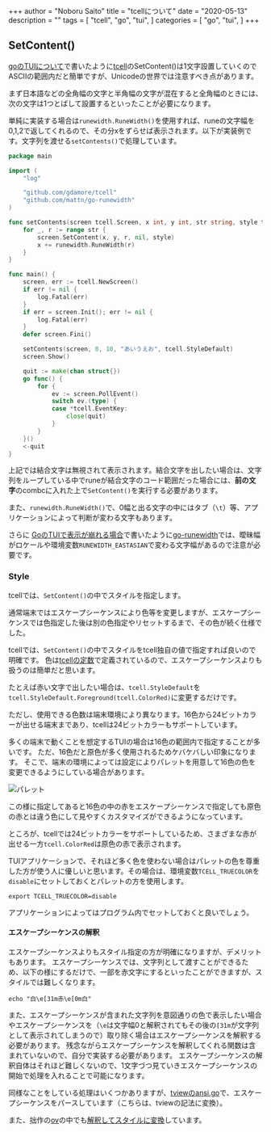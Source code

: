 +++
author = "Noboru Saito"
title = "tcellについて"
date = "2020-05-13"
description = ""
tags = [
    "tcell",
    "go",
    "tui",
]
categories = [
    "go",
    "tui",
]
+++

## SetContent()

[goのTUIについて](/blog/go_tui)で書いたように[tcell](https://github.com/gdamore/tcell)のSetContent()は1文字設置していくのでASCIIの範囲内だと簡単ですが、Unicodeの世界では注意すべき点があります。

まず日本語などの全角幅の文字と半角幅の文字が混在すると全角幅のときには、次の文字は1つとばして設置するといったことが必要になります。

単純に実装する場合は`runewidth.RuneWidth()`を使用すれば、runeの文字幅を0,1,2で返してくれるので、その分xをずらせば表示されます。以下が実装例です。文字列を渡せる`setContents()`で処理しています。

```go
package main

import (
	"log"

	"github.com/gdamore/tcell"
	"github.com/mattn/go-runewidth"
)

func setContents(screen tcell.Screen, x int, y int, str string, style tcell.Style) {
	for _, r := range str {
		screen.SetContent(x, y, r, nil, style)
		x += runewidth.RuneWidth(r)
	}
}

func main() {
	screen, err := tcell.NewScreen()
	if err != nil {
		log.Fatal(err)
	}
	if err = screen.Init(); err != nil {
		log.Fatal(err)
	}
	defer screen.Fini()

	setContents(screen, 0, 10, "あいうえお", tcell.StyleDefault)
	screen.Show()

	quit := make(chan struct{})
	go func() {
		for {
			ev := screen.PollEvent()
			switch ev.(type) {
			case *tcell.EventKey:
				close(quit)
			}
		}
	}()
	<-quit
}
```

上記では結合文字は無視されて表示されます。結合文字を出したい場合は、文字列をループしている中でruneが結合文字のコード範囲だった場合には、**前の文字**のcombcに入れた上で`SetContent()`を実行する必要があります。

また、`runewidth.RuneWidth()`で、0幅と出る文字の中にはタブ（`\t`）等、アプリケーションによって判断が変わる文字もあります。

さらに [GoのTUIで表示が崩れる場合](/blog/runewidth)で書いたように[go-runewidth](https://github.com/mattn/go-runewidth)では、曖昧幅がロケールや環境変数`RUNEWIDTH_EASTASIAN`で変わる文字幅があるので注意が必要です。

### Style

tcellでは、`SetContent()`の中でスタイルを指定します。

通常端末ではエスケープシーケンスにより色等を変更しますが、エスケープシーケンスでは色指定した後は別の色指定やリセットするまで、その色が続く仕様でした。

tcellでは、`SetContent()`の中でスタイルをtcell独自の値で指定すれば良いので明確です。
色は[tcellの定数](https://pkg.go.dev/github.com/gdamore/tcell?tab=doc#Color)で定義されているので、エスケープシーケンスよりも扱うのは簡単だと思います。

たとえば赤い文字で出したい場合は、`tcell.StyleDefault`を`tcell.StyleDefault.Foreground(tcell.ColorRed)`に変更するだけです。

ただし、使用できる色数は端末環境により異なります。16色から24ビットカラーが出せる端末まであり、tcellは24ビットカラーもサポートしています。

多くの端末で動くことを想定するTUIの場合は16色の範囲内で指定することが多いです。
ただ、16色だと原色が多く使用されるためケバケバしい印象になります。
そこで、端末の環境によっては設定によりパレットを用意して16色の色を変更できるようにしている場合があります。

![パレット](../palette.png)

この様に指定してあると16色の中の赤をエスケープシーケンスで指定しても原色の赤とは違う色にして見やすくカスタマイズができるようになっています。

ところが、tcellでは24ビットカラーをサポートしているため、さまざまな赤が出せる一方`tcell.ColorRed`は原色の赤で表示されます。

TUIアプリケーションで、それほど多く色を使わない場合はパレットの色を尊重した方が使う人に優しいと思います。その場合は、環境変数`TCELL_TRUECOLOR`を`disable`にセットしておくとパレットの方を使用します。

```console
export TCELL_TRUECOLOR=disable
```

アプリケーションによってはプログラム内でセットしておくと良いでしょう。

#### エスケープシーケンスの解釈

エスケープシーケンスよりもスタイル指定の方が明確になりますが、デメリットもあります。
エスケープシーケンスでは、文字列として渡すことができるため、以下の様にするだけで、一部を赤文字にするといったことができますが、スタイルでは難しくなります。

```console
echo "白\e[31m赤\e[0m白"
```

また、エスケープシーケンスが含まれた文字列を意図通りの色で表示したい場合やエスケープシーケンスを（`\e`は文字幅0と解釈されてもその後の`[31m`が文字列として表示されてしまうので）取り除く場合はエスケープシーケンスを解釈する必要があります。
残念ながらエスケープシーケンスを解釈してくれる関数は含まれていないので、自分で実装する必要があります。
エスケープシーケンスの解釈自体はそれほど難しくないので、1文字づつ見ていきエスケープシーケンスの開始で処理を入れることで可能になります。

同様なことをしている処理はいくつかありますが、[tviewのansi.go](https://github.com/rivo/tview/blob/master/ansi.go)で、エスケープシーケンスをパースしています（こちらは、tviewの記法に変換）。

また、拙作の[ov](https://github.com/noborus/ov)の中でも[解釈してスタイルに変換](https://github.com/noborus/ov/blob/d388725bf3559f88af5cd9c71e8ffaf4a19b75a6/internal/oviewer/model.go#L250)しています。
